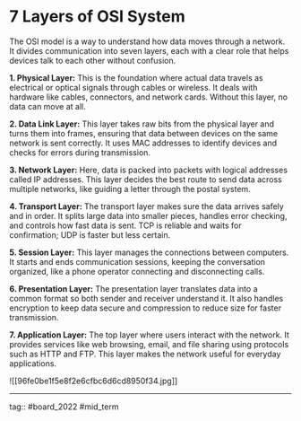 # 7 Layers of OSI System

The OSI model is a way to understand how data moves through a network. It divides communication into seven layers, each with a clear role that helps devices talk to each other without confusion.

**1. Physical Layer:** This is the foundation where actual data travels as electrical or optical signals through cables or wireless. It deals with hardware like cables, connectors, and network cards. Without this layer, no data can move at all.

**2. Data Link Layer:** This layer takes raw bits from the physical layer and turns them into frames, ensuring that data between devices on the same network is sent correctly. It uses MAC addresses to identify devices and checks for errors during transmission.

**3. Network Layer:** Here, data is packed into packets with logical addresses called IP addresses. This layer decides the best route to send data across multiple networks, like guiding a letter through the postal system.

**4. Transport Layer:** The transport layer makes sure the data arrives safely and in order. It splits large data into smaller pieces, handles error checking, and controls how fast data is sent. TCP is reliable and waits for confirmation; UDP is faster but less certain.

**5. Session Layer:** This layer manages the connections between computers. It starts and ends communication sessions, keeping the conversation organized, like a phone operator connecting and disconnecting calls.

**6. Presentation Layer:** The presentation layer translates data into a common format so both sender and receiver understand it. It also handles encryption to keep data secure and compression to reduce size for faster transmission.

**7. Application Layer:** The top layer where users interact with the network. It provides services like web browsing, email, and file sharing using protocols such as HTTP and FTP. This layer makes the network useful for everyday applications.


![[96fe0be1f5e8f2e6cfbc6d6cd8950f34.jpg]]

---

tag:: #board_2022 #mid_term 